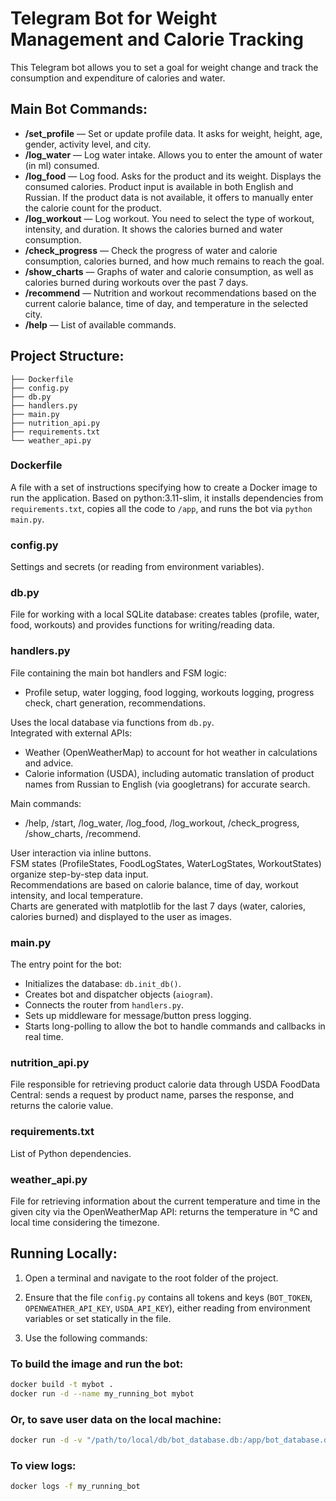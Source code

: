 # Telegram Bot for Weight Management and Calorie Tracking

This Telegram bot allows you to set a goal for weight change and track the consumption and expenditure of calories and water.

## Main Bot Commands:

- **/set_profile** — Set or update profile data. It asks for weight, height, age, gender, activity level, and city.
- **/log_water** — Log water intake. Allows you to enter the amount of water (in ml) consumed.
- **/log_food** — Log food. Asks for the product and its weight. Displays the consumed calories. Product input is available in both English and Russian. If the product data is not available, it offers to manually enter the calorie count for the product.
- **/log_workout** — Log workout. You need to select the type of workout, intensity, and duration. It shows the calories burned and water consumption.
- **/check_progress** — Check the progress of water and calorie consumption, calories burned, and how much remains to reach the goal.
- **/show_charts** — Graphs of water and calorie consumption, as well as calories burned during workouts over the past 7 days.
- **/recommend** — Nutrition and workout recommendations based on the current calorie balance, time of day, and temperature in the selected city.
- **/help** — List of available commands.

## Project Structure:

```
├── Dockerfile  
├── config.py  
├── db.py  
├── handlers.py  
├── main.py  
├── nutrition_api.py  
├── requirements.txt  
└── weather_api.py
```

### Dockerfile  
A file with a set of instructions specifying how to create a Docker image to run the application. Based on python:3.11-slim, it installs dependencies from `requirements.txt`, copies all the code to `/app`, and runs the bot via `python main.py`.

### config.py  
Settings and secrets (or reading from environment variables).

### db.py  
File for working with a local SQLite database: creates tables (profile, water, food, workouts) and provides functions for writing/reading data.

### handlers.py  
File containing the main bot handlers and FSM logic:  
- Profile setup, water logging, food logging, workouts logging, progress check, chart generation, recommendations.  

Uses the local database via functions from `db.py`.  
Integrated with external APIs:  
- Weather (OpenWeatherMap) to account for hot weather in calculations and advice.  
- Calorie information (USDA), including automatic translation of product names from Russian to English (via googletrans) for accurate search.  

Main commands:  
- /help, /start, /log_water, /log_food, /log_workout, /check_progress, /show_charts, /recommend.  

User interaction via inline buttons.  
FSM states (ProfileStates, FoodLogStates, WaterLogStates, WorkoutStates) organize step-by-step data input.  
Recommendations are based on calorie balance, time of day, workout intensity, and local temperature.  
Charts are generated with matplotlib for the last 7 days (water, calories, calories burned) and displayed to the user as images.

### main.py  
The entry point for the bot:  
- Initializes the database: `db.init_db()`.  
- Creates bot and dispatcher objects (`aiogram`).  
- Connects the router from `handlers.py`.  
- Sets up middleware for message/button press logging.  
- Starts long-polling to allow the bot to handle commands and callbacks in real time.

### nutrition_api.py  
File responsible for retrieving product calorie data through USDA FoodData Central: sends a request by product name, parses the response, and returns the calorie value.

### requirements.txt  
List of Python dependencies.

### weather_api.py  
File for retrieving information about the current temperature and time in the given city via the OpenWeatherMap API: returns the temperature in °C and local time considering the timezone.

## Running Locally:

1. Open a terminal and navigate to the root folder of the project.

2. Ensure that the file `config.py` contains all tokens and keys (`BOT_TOKEN`, `OPENWEATHER_API_KEY`, `USDA_API_KEY`), either reading from environment variables or set statically in the file.

3. Use the following commands:

### To build the image and run the bot:

```bash
docker build -t mybot .
docker run -d --name my_running_bot mybot
```

### Or, to save user data on the local machine:

```bash
docker run -d -v "/path/to/local/db/bot_database.db:/app/bot_database.db" --name my_running_bot mybot:latest
```

### To view logs:

```bash
docker logs -f my_running_bot
```
